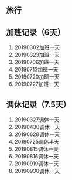 ## 旅行
## 加班记录（6天）
1. 20190302加班一天
2. 20190323加班一天
3. 20190706加班一天
4. 20190713加班一天
5. 20190720加班一天
6. 20190727加班一天
   
## 调休记录（7.5天）
1. 20190327调休一天
2. 20190430调休一天
3. 20190628调休一天
4. 20190725调休半天
5. 20190815调休一天
6. 20190816调休一天
7. 20190919调休一天
8. 20190930调休一天